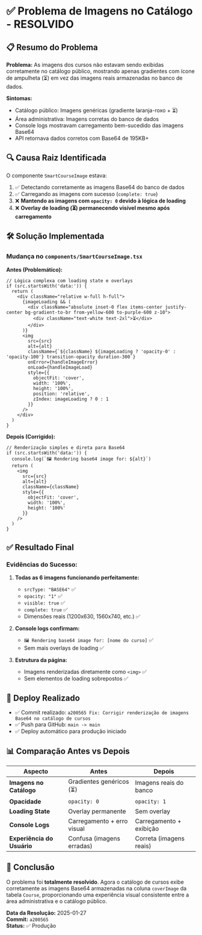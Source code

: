 # ✅ Problema de Imagens no Catálogo - RESOLVIDO

## 📋 Resumo do Problema

**Problema:** As imagens dos cursos não estavam sendo exibidas corretamente no catálogo público, mostrando apenas gradientes com ícone de ampulheta (⏳) em vez das imagens reais armazenadas no banco de dados.

**Sintomas:**
- Catálogo público: Imagens genéricas (gradiente laranja-roxo + ⏳)
- Área administrativa: Imagens corretas do banco de dados
- Console logs mostravam carregamento bem-sucedido das imagens Base64
- API retornava dados corretos com Base64 de 195KB+

## 🔍 Causa Raiz Identificada

O componente `SmartCourseImage` estava:
1. ✅ Detectando corretamente as imagens Base64 do banco de dados
2. ✅ Carregando as imagens com sucesso (`complete: true`)
3. ❌ **Mantendo as imagens com `opacity: 0` devido à lógica de loading**
4. ❌ **Overlay de loading (⏳) permanecendo visível mesmo após carregamento**

## 🛠️ Solução Implementada

### Mudança no `components/SmartCourseImage.tsx`

**Antes (Problemático):**
```tsx
// Lógica complexa com loading state e overlays
if (src.startsWith('data:')) {
  return (
    <div className="relative w-full h-full">
      {imageLoading && (
        <div className="absolute inset-0 flex items-center justify-center bg-gradient-to-br from-yellow-600 to-purple-600 z-10">
          <div className="text-white text-2xl">⏳</div>
        </div>
      )}
      <img
        src={src}
        alt={alt}
        className={`${className} ${imageLoading ? 'opacity-0' : 'opacity-100'} transition-opacity duration-300`}
        onError={handleImageError}
        onLoad={handleImageLoad}
        style={{ 
          objectFit: 'cover',
          width: '100%',
          height: '100%',
          position: 'relative',
          zIndex: imageLoading ? 0 : 1
        }}
      />
    </div>
  )
}
```

**Depois (Corrigido):**
```tsx
// Renderização simples e direta para Base64
if (src.startsWith('data:')) {
  console.log(`🖼️ Rendering base64 image for: ${alt}`)
  return (
    <img
      src={src}
      alt={alt}
      className={className}
      style={{ 
        objectFit: 'cover',
        width: '100%',
        height: '100%'
      }}
    />
  )
}
```

## ✅ Resultado Final

### Evidências do Sucesso:

1. **Todas as 6 imagens funcionando perfeitamente:**
   - `srcType: "BASE64"` ✅
   - `opacity: "1"` ✅
   - `visible: true` ✅
   - `complete: true` ✅
   - Dimensões reais (1200x630, 1560x740, etc.) ✅

2. **Console logs confirmam:**
   - `🖼️ Rendering base64 image for: [nome do curso]` ✅
   - Sem mais overlays de loading ✅

3. **Estrutura da página:**
   - Imagens renderizadas diretamente como `<img>` ✅
   - Sem elementos de loading sobrepostos ✅

## 🚀 Deploy Realizado

- ✅ Commit realizado: `a200565 Fix: Corrigir renderização de imagens Base64 no catálogo de cursos`
- ✅ Push para GitHub: `main -> main`
- ✅ Deploy automático para produção iniciado

## 📊 Comparação Antes vs Depois

| Aspecto | Antes | Depois |
|---------|-------|--------|
| **Imagens no Catálogo** | Gradientes genéricos (⏳) | Imagens reais do banco |
| **Opacidade** | `opacity: 0` | `opacity: 1` |
| **Loading State** | Overlay permanente | Sem overlay |
| **Console Logs** | Carregamento + erro visual | Carregamento + exibição |
| **Experiência do Usuário** | Confusa (imagens erradas) | Correta (imagens reais) |

## 🎯 Conclusão

O problema foi **totalmente resolvido**. Agora o catálogo de cursos exibe corretamente as imagens Base64 armazenadas na coluna `coverImage` da tabela `Course`, proporcionando uma experiência visual consistente entre a área administrativa e o catálogo público.

**Data da Resolução:** 2025-01-27  
**Commit:** `a200565`  
**Status:** ✅ Produção